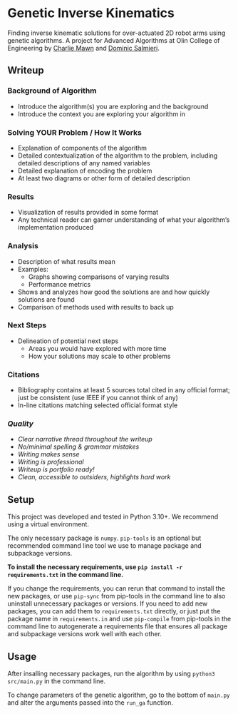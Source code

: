 # Genetic Inverse Kinematics
Finding inverse kinematic solutions for over-actuated 2D robot arms using genetic algorithms. A project for Advanced Algorithms at Olin College of Engineering by [Charlie Mawn](https://github.com/c-mawn) and [Dominic Salmieri](https://github.com/joloujo).

## Writeup

### Background of Algorithm
- Introduce the algorithm(s) you are exploring and the background
- Introduce the context you are exploring your algorithm in



### Solving YOUR Problem / How It Works
- Explanation of components of the algorithm
- Detailed contextualization of the algorithm to the problem, including detailed descriptions of any named variables
- Detailed explanation of encoding the problem
- At least two diagrams or other form of detailed description

### Results 
- Visualization of results provided in some format
- Any technical reader can garner understanding of what your algorithm’s implementation produced

### Analysis
- Description of what results mean
- Examples:
  - Graphs showing comparisons of varying results
  - Performance metrics
- Shows and analyzes how good the solutions are and how quickly solutions are found
- Comparison of methods used with results to back up

### Next Steps
- Delineation of potential next steps
  - Areas you would have explored with more time
  - How your solutions may scale to other problems

### Citations
- Bibliography contains at least 5 sources total cited in any official format; just be consistent (use IEEE if you cannot think of any)
- In-line citations matching selected official format style

### *Quality*
- *Clear narrative thread throughout the writeup*
- *No/minimal spelling & grammar mistakes*
- *Writing makes sense*
- *Writing is professional*
- *Writeup is portfolio ready!*
- *Clean, accessible to outsiders, highlights hard work*

## Setup

This project was developed and tested in Python 3.10+. We recommend using a virtual environment.

The only necessary package is `numpy`. `pip-tools` is an optional but recommended command line tool we use to manage package and subpackage versions.

**To install the necessary requirements, use `pip install -r requirements.txt` in the command line.**

If you change the requirements, you can rerun that command to install the new packages, or use `pip-sync` from pip-tools in the command line to also uninstall unnecessary packages or versions. If you need to add new packages, you can add them to `requirements.txt` directly, or just put the package name in `requirements.in` and use `pip-compile` from pip-tools in the command line to autogenerate a requirements file that ensures all package and subpackage versions work well with each other.

## Usage

After insalling necessary packages, run the algorithm by using `python3 src/main.py` in the command line. 

To change parameters of the genetic algorithm, go to the bottom of `main.py` and alter the arguments passed into the `run_ga` function. 
